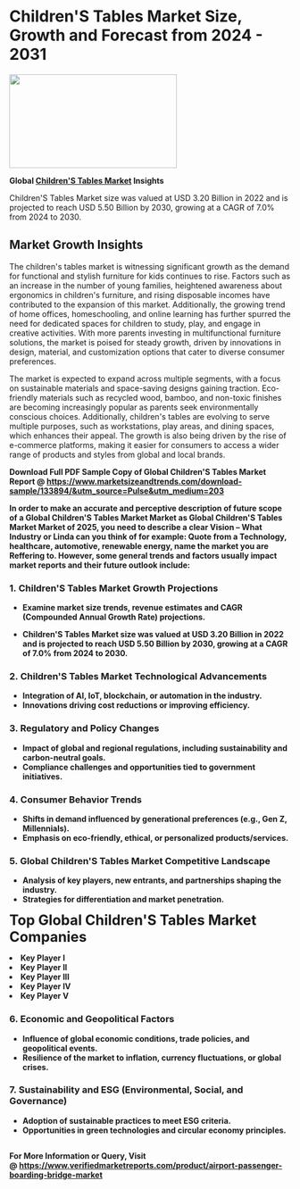 <H1>Children'S Tables Market Size, Growth and Forecast from 2024 - 2031</H1><img class="aligncenter size-medium wp-image-584254" src="https://thirdeyenews.in/wp-content/uploads/2024/09/Global-Market-Research-300x168.jpeg" alt="" width="300" height="168" /><p><strong>Global&nbsp;<a href="https://www.marketsizeandtrends.com/download-sample/133894/&amp;utm_source=Pulse&amp;utm_medium=203">Children'S Tables Market</a> Insights</strong></p><p>Children'S Tables Market size was valued at USD 3.20 Billion in 2022 and is projected to reach USD 5.50 Billion by 2030, growing at a CAGR of 7.0% from 2024 to 2030.</p><p><h2>Market Growth Insights</h2> <p>The children's tables market is witnessing significant growth as the demand for functional and stylish furniture for kids continues to rise. Factors such as an increase in the number of young families, heightened awareness about ergonomics in children's furniture, and rising disposable incomes have contributed to the expansion of this market. Additionally, the growing trend of home offices, homeschooling, and online learning has further spurred the need for dedicated spaces for children to study, play, and engage in creative activities. With more parents investing in multifunctional furniture solutions, the market is poised for steady growth, driven by innovations in design, material, and customization options that cater to diverse consumer preferences.</p> <p><strong></strong></p> <p>The market is expected to expand across multiple segments, with a focus on sustainable materials and space-saving designs gaining traction. Eco-friendly materials such as recycled wood, bamboo, and non-toxic finishes are becoming increasingly popular as parents seek environmentally conscious choices. Additionally, children's tables are evolving to serve multiple purposes, such as workstations, play areas, and dining spaces, which enhances their appeal. The growth is also being driven by the rise of e-commerce platforms, making it easier for consumers to access a wider range of products and styles from global and local brands.</p> <p><strong></p><p><span class=""><strong>Download Full PDF Sample Copy of Global Children'S Tables Market Report</strong> @ <a href="https://www.marketsizeandtrends.com/download-sample/133894/&amp;utm_source=Pulse&amp;utm_medium=203" target="_blank">https://www.marketsizeandtrends.com/download-sample/133894/&amp;utm_source=Pulse&amp;utm_medium=203</a></span></p><p>In order to make an accurate and perceptive description of future scope of a Global&nbsp;Children'S Tables Market Market as Global&nbsp;Children'S Tables Market Market of 2025, you need to describe a clear Vision &ndash; What Industry or Linda can you think of for example: Quote from a Technology, healthcare, automotive, renewable energy, name the market you are Reffering to. However, some general trends and factors usually impact market reports and their future outlook include:</p><h3>1.&nbsp;<strong>Children'S Tables Market Growth Projections</strong></h3><ul><li>Examine market size trends, revenue estimates and CAGR (Compounded Annual Growth Rate) projections.</li><li><p>Children'S Tables Market size was valued at USD 3.20 Billion in 2022 and is projected to reach USD 5.50 Billion by 2030, growing at a CAGR of 7.0% from 2024 to 2030.</p></li></ul><h3>2.&nbsp;<strong>Children'S Tables Market Technological Advancements</strong></h3><ul><li>Integration of AI, IoT, blockchain, or automation in the industry.</li><li>Innovations driving cost reductions or improving efficiency.</li></ul><h3>3.&nbsp;<strong>Regulatory and Policy Changes</strong></h3><ul><li>Impact of global and regional regulations, including sustainability and carbon-neutral goals.</li><li>Compliance challenges and opportunities tied to government initiatives.</li></ul><h3>4.&nbsp;<strong>Consumer Behavior Trends</strong></h3><ul><li>Shifts in demand influenced by generational preferences (e.g., Gen Z, Millennials).</li><li>Emphasis on eco-friendly, ethical, or personalized products/services.</li></ul><h3>5.&nbsp;<strong>Global Children'S Tables Market Competitive Landscape</strong></h3><ul><li>Analysis of key players, new entrants, and partnerships shaping the industry.</li><li>Strategies for differentiation and market penetration.</li></ul><p data-pm-slice="1 1 []"><span style="color: inherit; font-family: inherit; font-size: 25px;">Top Global Children'S Tables Market Companies</span></p><div class="" data-test-id=""><p><li>Key Player I</li><li> Key Player II</li><li> Key Player III</li><li> Key Player IV</li><li> Key Player V</li></p></div><h3>6.&nbsp;<strong>Economic and Geopolitical Factors</strong></h3><ul><li>Influence of global economic conditions, trade policies, and geopolitical events.</li><li>Resilience of the market to inflation, currency fluctuations, or global crises.</li></ul><h3>7.&nbsp;<strong>Sustainability and ESG (Environmental, Social, and Governance)</strong></h3><ul><li>Adoption of sustainable practices to meet ESG criteria.</li><li>Opportunities in green technologies and circular economy principles.</li></ul><h2><strong style="font-size: 14px;">For More Information or Query, Visit @&nbsp;</strong><a style="background-color: #ffffff; font-size: 14px;" href="https://www.marketsizeandtrends.com/report/childrens-tables-market/" target="_blank">https://www.verifiedmarketreports.com/product/airport-passenger-boarding-bridge-market</a></h2>
